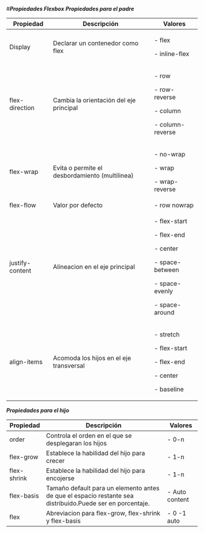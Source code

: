 #***Propiedades Flexbox***
 ***Propiedades para el padre***

**Propiedad**|**Descripción**|**Valores**|
------------ | -------------| -------|
|Display|Declarar un contenedor como flex|<p>- flex</p><p>- inline-flex</p>|
|flex-direction|Cambia la orientación del eje principal|<p>- row</p><p>- row-reverse</p><p>- column</p><p>- column-reverse</p>|
|flex-wrap|Evita o permite el desbordamiento (multilinea)|<p>- no-wrap</p><p>- wrap</p><p>- wrap-reverse</p>|
|flex-flow|Valor por defecto|- row nowrap|
|justify-content|Alineacion en el eje principal|<p>- flex-start</p><p>- flex-end</p><p>- center</p><p>- space-between</p><p>- space-evenly</p><p>- space-around</p>|
|align-items|Acomoda los hijos en el eje transversal|<p>- stretch</p><p>- flex-start</p><p>- flex-end</p><p>- center</p><p>- baseline</p>|

***Propiedades para el hijo***

|**Propiedad**|**Descripción**|**Valores**|
------------ | -------------| -------|
|order|Controla el orden en el que se desplegaran los hijos|- 0-n|
|flex-grow|Establece la habilidad del hijo para crecer|- 1-n|
|flex-shrink|Establece la habilidad del hijo para encojerse|- 1-n|
|flex-basis|Tamaño default para un elemento antes de que el espacio restante sea distribuido.Puede ser en porcentaje.|- Auto content|
|flex|Abreviacion para flex-grow, flex-shrink y flex-basis|- 0 -1 auto|